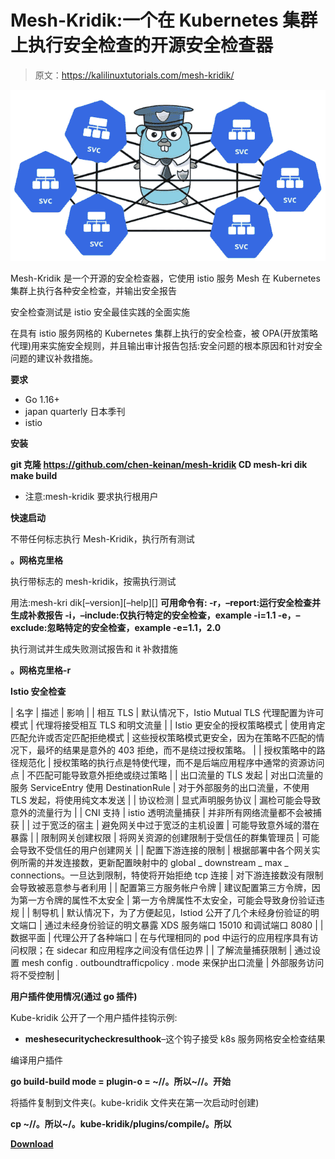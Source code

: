 # Mesh-Kridik:一个在 Kubernetes 集群上执行安全检查的开源安全检查器

> 原文：<https://kalilinuxtutorials.com/mesh-kridik/>

[![](img//737a57f646e4f951a96b04968d6a4b4f.png)](https://blogger.googleusercontent.com/img/a/AVvXsEhVQZ32OF6BSXImrz4oXJfbbnDPF3fySSRR_4oX6rc3ul28EzkxaKm6FoF3FmJE8xFanULW7HON77NP56VsKI47rXo556JTUzaqt9sg0cBlEwRGPjdKN0Tup8FFVMZWDd0q_S4QtlWBfrcs62dUuWTuBTaG36Tz9tviWslF97z5XD8uyYvqkcNWsHX5=s699)

Mesh-Kridik 是一个开源的安全检查器，它使用 istio 服务 Mesh 在 Kubernetes 集群上执行各种安全检查，并输出安全报告

安全检查测试是 istio 安全最佳实践的全面实施

在具有 istio 服务网格的 Kubernetes 集群上执行的安全检查，被 OPA(开放策略代理)用来实施安全规则，并且输出审计报告包括:安全问题的根本原因和针对安全问题的建议补救措施。

**要求**

*   Go 1.16+
*   japan quarterly 日本季刊
*   istio

**安装**

**git 克隆 https://github.com/chen-keinan/mesh-kridik
CD mesh-kri dik
make build**

*   注意:mesh-kridik 要求执行根用户

**快速启动**

不带任何标志执行 Mesh-Kridik，执行所有测试

**。网格克里格**

执行带标志的 mesh-kridik，按需执行测试

用法:mesh-kri dik[–version][–help][]
**可用命令有:
-r，–report:运行安全检查并生成补救报告
-i，–include:仅执行特定的安全检查，example -i=1.1
-e，–exclude:忽略特定的安全检查，example -e=1.1，2.0**

执行测试并生成失败测试报告和 it 补救措施

**。网格克里格-r**

**Istio 安全检查**

| 名字 | 描述 | 影响 |
| 相互 TLS | 默认情况下，Istio Mutual TLS 代理配置为许可模式 | 代理将接受相互 TLS 和明文流量 |
| Istio 更安全的授权策略模式 | 使用肯定匹配允许或否定匹配拒绝模式 | 这些授权策略模式更安全，因为在策略不匹配的情况下，最坏的结果是意外的 403 拒绝，而不是绕过授权策略。 |
| 授权策略中的路径规范化 | 授权策略的执行点是特使代理，而不是后端应用程序中通常的资源访问点 | 不匹配可能导致意外拒绝或绕过策略 |
| 出口流量的 TLS 发起 | 对出口流量的服务 ServiceEntry 使用 DestinationRule | 对于外部服务的出口流量，不使用 TLS 发起，将使用纯文本发送 |
| 协议检测 | 显式声明服务协议 | 漏检可能会导致意外的流量行为 |
| CNI 支持 | istio 透明流量捕获 | 并非所有网络流量都不会被捕获 |
| 过于宽泛的宿主 | 避免网关中过于宽泛的主机设置 | 可能导致意外域的潜在暴露 |
| 限制网关创建权限 | 将网关资源的创建限制于受信任的群集管理员 | 可能会导致不受信任的用户创建网关 |
| 配置下游连接的限制 | 根据部署中各个网关实例所需的并发连接数，更新配置映射中的 global _ downstream _ max _ connections。一旦达到限制，特使将开始拒绝 tcp 连接 | 对下游连接数没有限制会导致被恶意参与者利用 |
| 配置第三方服务帐户令牌 | 建议配置第三方令牌，因为第一方令牌的属性不太安全 | 第一方令牌属性不太安全，可能会导致身份验证违规 |
| 制导机 | 默认情况下，为了方便起见，Istiod 公开了几个未经身份验证的明文端口 | 通过未经身份验证的明文暴露 XDS 服务端口 15010 和调试端口 8080 |
| 数据平面 | 代理公开了各种端口 | 在与代理相同的 pod 中运行的应用程序具有访问权限；在 sidecar 和应用程序之间没有信任边界 |
| 了解流量捕获限制 | 通过设置 mesh config . outboundtrafficpolicy . mode 来保护出口流量 | 外部服务访问将不受控制 |

**用户插件使用情况(通过 go 插件)**

Kube-kridik 公开了一个用户插件挂钩示例:

*   **meshesecuritycheckresulthook**–这个钩子接受 k8s 服务网格安全检查结果

编译用户插件

**go build-build mode = plugin-o = ~//。所以~//。开始**

将插件复制到文件夹(。kube-kridik 文件夹在第一次启动时创建)

**cp ~//。所以~/。kube-kridik/plugins/compile/。所以**

[**Download**](https://github.com/chen-keinan/mesh-kridik)
